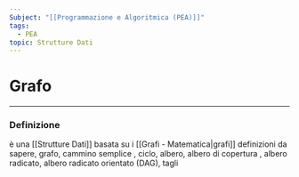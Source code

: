 ```yaml
---
Subject: "[[Programmazione e Algoritmica (PEA)]]"
tags:
  - PEA
topic: Strutture Dati
---
```

# Grafo
---

### Definizione
è una [[Strutture Dati]] basata su i [[Grafi - Matematica|grafi]]
definizioni da sapere, grafo, cammino semplice , ciclo, albero, albero di copertura , albero radicato, albero radicato orientato (DAG), tagli


